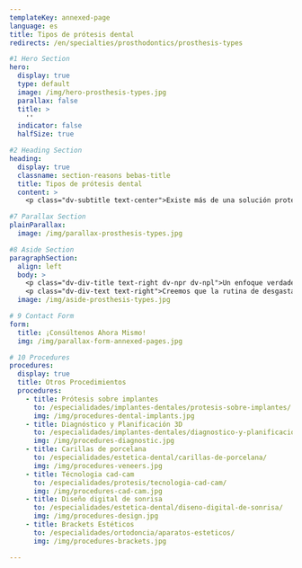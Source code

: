 ```yaml
---
templateKey: annexed-page
language: es
title: Tipos de prótesis dental
redirects: /en/specialties/prosthodontics/prosthesis-types

#1 Hero Section
hero:
  display: true
  type: default
  image: /img/hero-prosthesis-types.jpg
  parallax: false
  title: >
    ''
  indicator: false
  halfSize: true

#2 Heading Section
heading:
  display: true
  classname: section-reasons bebas-title
  title: Tipos de prótesis dental
  content: >
    <p class="dv-subtitle text-center">Existe más de una solución protésica para un mismo caso clínico, cada una con ventajas y desventajas. Será nuestra labor en consulta exponerlas con detalle y orientarle durante el proceso de selección.</p>

#7 Parallax Section
plainParallax:
  image: /img/parallax-prosthesis-types.jpg

#8 Aside Section
paragraphSection:
  align: left
  body: >
    <p class="dv-div-title text-right dv-npr dv-npl">Un enfoque verdaderamente biológico y conservador</p>
    <p class="dv-div-text text-right">Creemos que la rutina de desgastar o sobrecargar dientes sanos con la única intención de reponer otros ausentes, debería ser ya cosa del pasado. Comprometer la salud, integridad y longevidad de sus pilares, tal y como ocurre con las diversas variantes de la prótesis convencional, era el precio obligado a pagar antes del descubrimiento y desarrollo de la oseointegración.</p><p class="dv-div-text text-right">Estamos convencidos de que, en condiciones favorables, los implantes son la solución ideal y biológica por excelencia en el campo de la Rehabilitación Oral. Además de reponer dientes, conservan el hueso maxilar y evitan la aparición de nuevas patologías en la dentición natural remanente.<br><br><a href="https://dentalvip.com.ve/especialidades/implantes/" class="dv-rmore-btn dv-rmore-btn-ptypes dv-srv-ml">Más Información</a></p>
  image: /img/aside-prosthesis-types.jpg

# 9 Contact Form
form:
  title: ¡Consúltenos Ahora Mismo!
  img: /img/parallax-form-annexed-pages.jpg

# 10 Procedures
procedures:
  display: true
  title: Otros Procedimientos
  procedures:
    - title: Prótesis sobre implantes
      to: /especialidades/implantes-dentales/protesis-sobre-implantes/
      img: /img/procedures-dental-implants.jpg
    - title: Diagnóstico y Planificación 3D
      to: /especialidades/implantes-dentales/diagnostico-y-planificacion-3d/
      img: /img/procedures-diagnostic.jpg
    - title: Carillas de porcelana
      to: /especialidades/estetica-dental/carillas-de-porcelana/
      img: /img/procedures-veneers.jpg
    - title: Técnologia cad-cam
      to: /especialidades/protesis/tecnologia-cad-cam/
      img: /img/procedures-cad-cam.jpg
    - title: Diseño digital de sonrisa
      to: /especialidades/estetica-dental/diseno-digital-de-sonrisa/
      img: /img/procedures-design.jpg
    - title: Brackets Estéticos
      to: /especialidades/ortodoncia/aparatos-esteticos/
      img: /img/procedures-brackets.jpg

---
```

